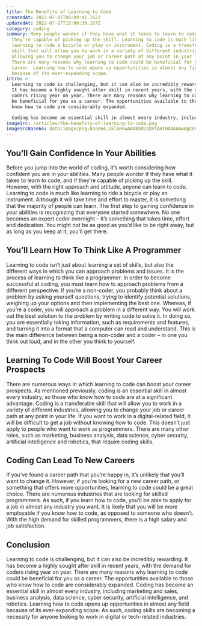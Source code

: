 ```yaml
---
title: The Benefits of Learning to Code
createdAt: 2022-07-07T06:09:41.762Z
updatedAt: 2022-07-17T15:00:30.167Z
category: coding
summary: Many people wonder if they have what it takes to learn to code, and if
  they’re capable of picking up the skill. Learning to code is much like
  learning to ride a bicycle or play an instrument. Coding is a transferable
  skill that will allow you to work in a variety of different industries,
  allowing you to change your job or career path at any point in your life.
  There are many reasons why learning to code could be beneficial for you as a
  career. Learning how to code opens up opportunities in almost any field
  because of its ever-expanding scope.
intro: >-
  Learning to code is challenging, but it can also be incredibly rewarding.
  It has become a highly sought after skill in recent years, with the demand for
  coders rising year on year. There are many reasons why learning to code could
  be beneficial for you as a career. The opportunities available to those who
  know how to code are considerably expanded. 

  Coding has become an essential skill in almost every industry, including marketing and sales, business analysis, data science, cyber security, artificial intelligence and robotics. Learning how to code opens up opportunities in almost any field because of its ever-expanding scope. As such, coding skills are becoming a necessity for anyone looking to work in digital or tech-related industries. Here are some benefits of learning to code that might help you decide if it’s the right career path for you:
imageSrc: /articles/the-benefits-of-learning-to-code.png
imageSrcBase64: data:image/png;base64,UklGRnwAAABXRUJQVlA4IHAAAAAwAgCdASoKAAoAAUAmJYwCdAYulwj6pe/DSAD+/YWTSmAB6Y/r0jsHLI+hIuG95lZV2isM6QTlarwoDLt+/PLenn6Pvp0U5ekx1JKXs48An0IUr3uDSA8MsCJCyay09xwDw2vKVD/5yyho5xZwwAAA
---
```


## You’ll Gain Confidence In Your Abilities

Before you jump into the world of coding, it’s worth considering how confident you are in your abilities. Many people wonder if they have what it takes to learn to code, and if they’re capable of picking up the skill. However, with the right approach and attitude, anyone can learn to code. Learning to code is much like learning to ride a bicycle or play an instrument. Although it will take time and effort to master, it is something that the majority of people can learn. The first step to gaining confidence in your abilities is recognizing that everyone started somewhere. No one becomes an expert coder overnight – it’s something that takes time, effort and dedication. You might not be as good as you’d like to be right away, but as long as you keep at it, you’ll get there.

## You’ll Learn How To Think Like A Programmer

Learning to code isn’t just about learning a set of skills, but also the different ways in which you can approach problems and issues. It is the process of learning to think like a programmer. In order to become successful at coding, you must learn how to approach problems from a different perspective. If you’re a non-coder, you probably think about a problem by asking yourself questions, trying to identify potential solutions, weighing up your options and then implementing the best one. Whereas, if you’re a coder, you will approach a problem in a different way. You will work out the best solution to the problem by writing code to solve it. In doing so, you are essentially taking information, such as requirements and features, and turning it into a format that a computer can read and understand. This is the main difference between being a non-coder and a coder – in one you think out loud, and in the other you think to yourself.

## Learning To Code Will Boost Your Career Prospects

There are numerous ways in which learning to code can boost your career prospects. As mentioned previously, coding is an essential skill in almost every industry, so those who know how to code are at a significant advantage. Coding is a transferable skill that will allow you to work in a variety of different industries, allowing you to change your job or career path at any point in your life. If you want to work in a digital-related field, it will be difficult to get a job without knowing how to code. This doesn’t just apply to people who want to work as programmers. There are many other roles, such as marketing, business analysis, data science, cyber security, artificial intelligence and robotics, that require coding skills.

## Coding Can Lead To New Careers

If you’ve found a career path that you’re happy in, it’s unlikely that you’ll want to change it. However, if you’re looking for a new career path, or something that offers more opportunities, learning to code could be a great choice. There are numerous industries that are looking for skilled programmers. As such, if you learn how to code, you’ll be able to apply for a job in almost any industry you want. It is likely that you will be more employable if you know how to code, as opposed to someone who doesn’t. With the high demand for skilled programmers, there is a high salary and job satisfaction.

## Conclusion

Learning to code is challenging, but it can also be incredibly rewarding. It has become a highly sought after skill in recent years, with the demand for coders rising year on year. There are many reasons why learning to code could be beneficial for you as a career. The opportunities available to those who know how to code are considerably expanded. Coding has become an essential skill in almost every industry, including marketing and sales, business analysis, data science, cyber security, artificial intelligence, and robotics. Learning how to code opens up opportunities in almost any field because of its ever-expanding scope. As such, coding skills are becoming a necessity for anyone looking to work in digital or tech-related industries.
